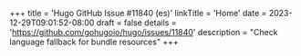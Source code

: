 +++
title = 'Hugo GitHub Issue #11840 (es)'
linkTitle = 'Home'
date = 2023-12-29T09:01:52-08:00
draft = false
details = 'https://github.com/gohugoio/hugo/issues/11840'
description = "Check language fallback for bundle resources"
+++
